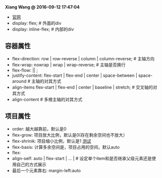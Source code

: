 **Xiang Wang @ 2016-09-12 17:47:04**

* [官网](https://developer.mozilla.org/en-US/docs/Learn/CSS/CSS_layout/Flexbox)
* display: flex;  # 外面的div
* display: inline-flex;  # 内部的div

## 容器属性
* flex-direction: row | row-reverse | column | column-reverse;  # 主轴方向
* flex-wrap: nowrap | wrap | wrap-reverse;  # 主轴是否换行
* flex-flow: <flex-direction> || <flex-wrap>; 
* justify-content: flex-start | flex-end | center | space-between | space-around  # 主轴的对其方式
* align-items flex-start | flex-end | center | baseline | stretch;  # 交叉轴的对其方式
* align-content  # 多根主轴的对其方式

## 项目属性
* order: 越大越靠前，默认是0
* flex-grow: 项目放大比例，默认是0(存在剩余空间也不放大）
* flex-shrinik: 项目缩小比例，默认是1 [测试](./shrink.html)
* flex-basis: 计算多余空间是，项目占用的空间，默认auto
* flex: <flex-grow> <flex-shrink> <flex-basis>
* align-self: auto | flex-start | ... |  # 设定单个item和是否继承父级元素还是使用自己的方式展示
* 最后一个元素靠右: margin-left:auto

